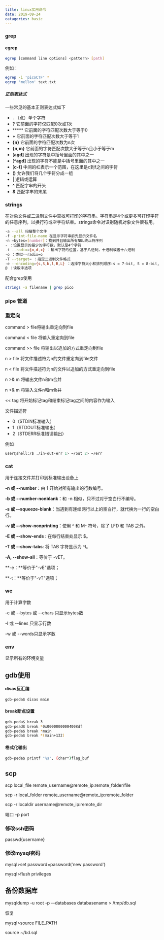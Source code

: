 ```yaml
---
title: linux实用命令
date: 2019-09-24
catagories: basic
---
```




### grep

#### egrep

```bash
egrep [command line options] <pattern> [path]
```

例如：

```bash
egrep -i 'picoCTF' *
egrep 'mellon' text.txt
```

##### 正则表达式

一些常见的基本正则表达式如下

- **.** （点）单个字符
- **?** 它前面的字符仅匹配0次或1次
- ***** 它前面的字符匹配次数大于等于0
- **+** 它前面的字符匹配次数大于等于1
- **{n}** 它前面的字符匹配次数为n次
- **{n,m}** 它前面的字符匹配次数大于等于n且小于等于m
- **[agd]** 出现的字符是中括号里面的其中之一
- **[^agd]** 出现的字符不能是中括号里面的其中之一
- **[c-f]** 中间的杠表示一个范围，在这里是c到f之间的字符
- **()** 允许我们将几个字符分成一组
- **|** 逻辑或运算
- **^** 匹配字串的开头
- **$** 匹配字串的末尾

### strings 

在对象文件或二进制文件中查找可打印的字符串。字符串是4个或更多可打印字符的任意序列，以换行符或空字符结束。strings命令对识别随机对象文件很有用。

```bash
-a --all 扫描整个文件
-f -print-file-name 在显示字符串前先显示文件名
-n –bytes=[number]：找到并且输出所有NUL终止符序列
- ：设置显示的最少的字符数，默认是4个字符
-t --radix={o,d,x} ：输出字符的位置，基于八进制，十进制或者十六进制
-o ：类似--radix=o
-T --target= ：指定二进制文件格式
-e --encoding={s,S,b,l,B,L} ：选择字符大小和排列顺序:s = 7-bit, S = 8-bit, {b,l} = 16-bit, {B,L} = 32-bit
@ ：读取中选项
```

配合grep使用

```bash
strings -a filename | grep pico
```

### pipe 管道

### 重定向

command > file将输出重定向到file

command < file 将输入重定向到file

command >> file 将输出以追加的方式重定向到file

n > file 将文件描述符为n的文件重定向到file文件

n < file 将文件描述符为n的文件以追加的方式重定向到file

n >& m 将输出文件n和m合并

n <& m 将输入文件n和m合并

<< tag 将开始标记tag和结束标记tag之间的内容作为输入

文件描述符

- 0（STDIN标准输入）
- 1（STDOUT标准输出）
- 2（STDERR标准错误输出）

例如

```bash
user@shell:/$ ./in-out-err 1> ~/out 2> ~/err
```

### cat

用于连接文件并打印到标准输出设备上

**-n 或 --number**：由 1 开始对所有输出的行数编号。

**-b 或 --number-nonblank**：和 -n 相似，只不过对于空白行不编号。

**-s 或 --squeeze-blank**：当遇到有连续两行以上的空白行，就代换为一行的空白行。

**-v 或 --show-nonprinting**：使用 ^ 和 M- 符号，除了 LFD 和 TAB 之外。

**-E 或 --show-ends** : 在每行结束处显示 $。

**-T 或 --show-tabs**: 将 TAB 字符显示为 ^I。

**-A, --show-all**：等价于 -vET。

**-e：**等价于"-vE"选项；

**-t：**等价于"-vT"选项；

### wc

用于计算字数

-c 或 --bytes 或 --chars 只显示bytes数

-l 或 --lines 只显示行数

-w 或 --words只显示字数

### env

显示所有的环境变量

## gdb使用

#### disas反汇编

```bash
gdb-peda$ disas main
```

#### break断点设置

```bash
gdb-peda$ break 3
gdb-pead$ break *0x00000000004008df
gdb-peda$ break *main
gdb-peda$ break *(main+132)
```

#### 格式化输出

```bash
gdb-peda$ printf "%s", (char*)flag_buf
```

## scp

scp local_file remote_username@remote_ip:remote_folder/file

scp -r local_folder remote_username@remote_ip:remote_folder

scp -r localdir username@remote_ip:remote_dir

端口 -p port

### 修改ssh密码

passwd{username}

### 修改mysql密码

mysql>set password=password('new password')

mysql>flush privileges

## 备份数据库

mysqldump -u root -p --databases databasename > /tmp/db.sql

恢复

mysql>source FILE_PATH

source ~/bd.sql
